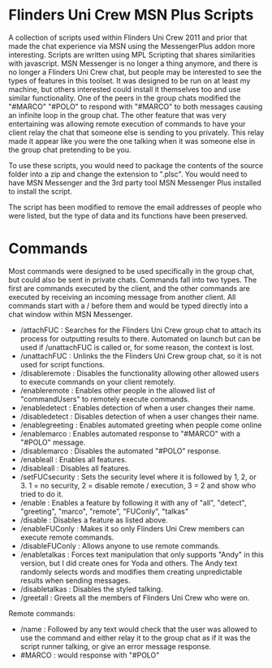 # Flinders Uni Crew MSN Plus Scripts

A collection of scripts used within Flinders Uni Crew 2011 and prior that made the chat experience via MSN using the MessengerPlus addon more interesting. Scripts are written using MPL Scripting that shares similarities with javascript. MSN Messenger is no longer a thing anymore, and there is no longer a Flinders Uni Crew chat, but people may be interested to see the types of features in this toolset. It was designed to be run on at least my machine, but others interested could install it themselves too and use similar functionality. One of the peers in the group chats modified the "#MARCO" "#POLO" to respond with "#MARCO" to both messages causing an infinite loop in the group chat. The other feature that was very entertaining was allowing remote execution of commands to have your client relay the chat that someone else is sending to you privately. This relay made it appear like you were the one talking when it was someone else in the group chat pretending to be you.

To use these scripts, you would need to package the contents of the source folder into a zip and change the extension to ".plsc". You would need to have MSN Messenger and the 3rd party tool MSN Messenger Plus installed to install the script. 

The script has been modified to remove the email addresses of people who were listed, but the type of data and its functions have been preserved.

# Commands

Most commands were designed to be used specifically in the group chat, but could also be sent in private chats. Commands fall into two types. The first are commands executed by the client, and the other commands are executed by receiving an incoming message from another client. All commands start with a / before them and would be typed directly into a chat window within MSN Messenger. 

* /attachFUC : Searches for the Flinders Uni Crew group chat to attach its process for outputting results to there. Automated on launch but can be used if /unattachFUC is called or, for some reason, the context is lost.
* /unattachFUC : Unlinks the the Flinders Uni Crew group chat, so it is not used for script functions.
* /disableremote : Disables the functionality allowing other allowed users to execute commands on your client remotely.
* /enableremote : Enables other people in the allowed list of "commandUsers" to remotely execute commands.
* /enabledetect : Enables detection of when a user changes their name.
* /disabledetect : Disables detection of when a user changes their name.
* /enablegreeting : Enables automated greeting when people come online
* /enablemarco : Enables automated response to "#MARCO" with a "#POLO" message.
* /disablemarco : Disables the automated "#POLO" response.
* /enableall : Enables all features.
* /disableall : Disables all features.
* /setFUCsecurity : Sets the security level where it is followed by 1, 2, or 3. 1 = no security, 2 = disable remote / execution, 3 = 2 and show who tried to do it.
* /enable : Enables a feature by following it with any of "all", "detect", "greeting", "marco", "remote", "FUConly", "talkas"
* /disable : Disables a feature as listed above.
* /enableFUConly : Makes it so only Flinders Uni Crew members can execute remote commands.
* /disableFUConly : Allows anyone to use remote commands.
* /enabletalkas : Forces text manipulation that only supports "Andy" in this version, but I did create ones for Yoda and others. The Andy text randomly selects words and modifies them creating unpredictable results when sending messages.
* /disabletalkas : Disables the styled talking.
* /greetall : Greets all the members of Flinders Uni Crew who were on.

Remote commands:

* /name : Followed by any text would check that the user was allowed to use the command and either relay it to the group chat as if it was the script runner talking, or give an error message response. 
* #MARCO : would response with "#POLO"